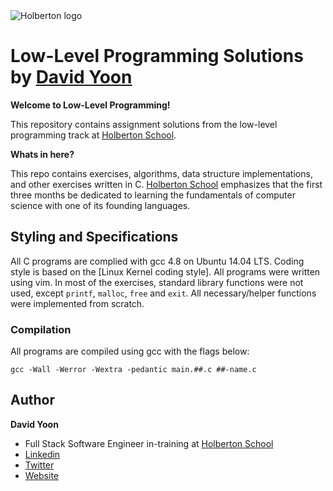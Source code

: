 <img src="https://www.holbertonschool.com/assets/holberton-logo-1cc451260ca3cd297def53f2250a9794810667c7ca7b5fa5879a569a457bf16f.png" alt="Holberton logo">

# Low-Level Programming Solutions by [David Yoon](https://twitter.com/daveyoon64)

**Welcome to Low-Level Programming!**

This repository contains assignment solutions from the low-level programming 
track at [Holberton School](https://www.holbertonschool.com).

**Whats in here?**

This repo contains exercises, algorithms, data structure implementations, and 
other exercises written in C. [Holberton School](https://holbertonschool.com) emphasizes that 
the first three months be dedicated to learning the fundamentals of computer 
science with one of its founding languages.

## Styling and Specifications
All C programs are complied with gcc 4.8 on Ubuntu 14.04 LTS. Coding style is based on the [Linux Kernel coding style]. All programs were written using vim. In most of the exercises, standard library functions were not used, except ``printf``, ``malloc``, ``free`` and  ``exit``. All necessary/helper functions were implemented from scratch. 

### Compilation
All programs are compiled using gcc with the flags below:
```
gcc -Wall -Werror -Wextra -pedantic main.##.c ##-name.c
```

## Author
**David Yoon**
* Full Stack Software Engineer in-training at [Holberton School](https://holbertonschool.com)
* [Linkedin](www.linkedin.com/in/daveyoon64)
* [Twitter](https://twitter.com/daveyoon64)
* [Website](https://www.daveyoon64.com)
